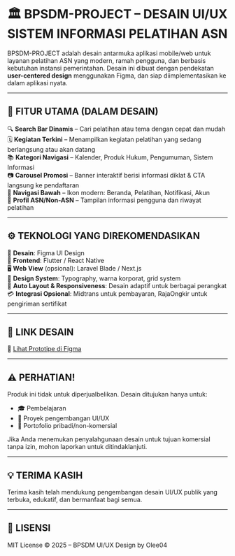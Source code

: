 # 🏛️ BPSDM-PROJECT – DESAIN UI/UX SISTEM INFORMASI PELATIHAN ASN

BPSDM-PROJECT adalah desain antarmuka aplikasi mobile/web untuk layanan pelatihan ASN yang modern, ramah pengguna, dan berbasis kebutuhan instansi pemerintahan. Desain ini dibuat dengan pendekatan **user-centered design** menggunakan Figma, dan siap diimplementasikan ke dalam aplikasi nyata.

---

## 🔑 FITUR UTAMA (DALAM DESAIN)
🔍 **Search Bar Dinamis** – Cari pelatihan atau tema dengan cepat dan mudah  
🗓️ **Kegiatan Terkini** – Menampilkan kegiatan pelatihan yang sedang berlangsung atau akan datang  
📚 **Kategori Navigasi** – Kalender, Produk Hukum, Pengumuman, Sistem Informasi  
📷 **Carousel Promosi** – Banner interaktif berisi informasi diklat & CTA langsung ke pendaftaran  
🧭 **Navigasi Bawah** – Ikon modern: Beranda, Pelatihan, Notifikasi, Akun  
👤 **Profil ASN/Non-ASN** – Tampilan informasi pengguna dan riwayat pelatihan  

---

## ⚙️ TEKNOLOGI YANG DIREKOMENDASIKAN
🎨 **Desain**: Figma UI Design  
📱 **Frontend**: Flutter / React Native  
🖥️ **Web View** (opsional): Laravel Blade / Next.js  
🧠 **Design System**: Typography, warna korporat, grid system  
📏 **Auto Layout & Responsiveness**: Desain adaptif untuk berbagai perangkat  
💳 **Integrasi Opsional**: Midtrans untuk pembayaran, RajaOngkir untuk pengiriman sertifikat  

---

## 🔗 LINK DESAIN
📌 [Lihat Prototipe di Figma](https://www.figma.com/proto/x0b6Qu0hkkULPZTBH7cebj/BPSDM-PROJECT?page-id=0%3A1&node-id=24-60&p=f&viewport=618%2C905%2C0.22&t=ZNGVyVbcga9OSstl-1&scaling=scale-down&content-scaling=responsive&starting-point-node-id=24%3A53&show-proto-sidebar=1)

---

## ⚠️ PERHATIAN!
Produk ini tidak untuk diperjualbelikan. Desain ditujukan hanya untuk:
- 🎓 Pembelajaran
- 🧪 Proyek pengembangan UI/UX
- 💼 Portofolio pribadi/non-komersial

Jika Anda menemukan penyalahgunaan desain untuk tujuan komersial tanpa izin, mohon laporkan untuk ditindaklanjuti.

---

## 💡 TERIMA KASIH
Terima kasih telah mendukung pengembangan desain UI/UX publik yang terbuka, edukatif, dan bermanfaat bagi semua.

---

## 📜 LISENSI
MIT License © 2025 – BPSDM UI/UX Design by Olee04
